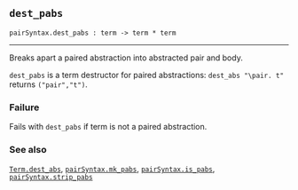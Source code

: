 ## `dest_pabs`

``` hol4
pairSyntax.dest_pabs : term -> term * term
```

------------------------------------------------------------------------

Breaks apart a paired abstraction into abstracted pair and body.

`dest_pabs` is a term destructor for paired abstractions:
`dest_abs "\pair. t"` returns `("pair","t")`.

### Failure

Fails with `dest_pabs` if term is not a paired abstraction.

### See also

[`Term.dest_abs`](#Term.dest_abs),
[`pairSyntax.mk_pabs`](#pairSyntax.mk_pabs),
[`pairSyntax.is_pabs`](#pairSyntax.is_pabs),
[`pairSyntax.strip_pabs`](#pairSyntax.strip_pabs)
